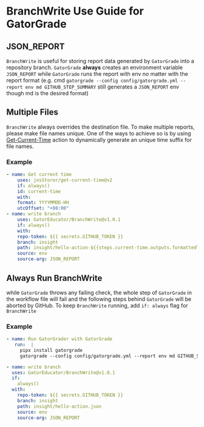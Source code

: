 # BranchWrite Use Guide for GatorGrade

## JSON_REPORT

`BranchWrite` is useful for storing report data generated by `GatorGrade` into a repository branch. `GatorGrade` **always** creates an environment variable `JSON_REPORT` while `GatorGrade` runs the report with env no matter with the report format (e.g. cmd `gatorgrade --config config/gatorgrade.yml --report env md GITHUB_STEP_SUMMARY` still generates a `JSON_REPORT` env though md is the desired format)

## Multiple Files

`BranchWrite` always overrides the destination file. To make multiple reports, please make file names unique. One of the ways to achieve so is by using [Get-Current-Time](https://github.com/marketplace/actions/get-current-time) action to dynamically generate an unique time suffix for file names.

### Example

```yaml
- name: Get current time
    uses: josStorer/get-current-time@v2
    if: always()
    id: current-time
    with:
    format: YYYYMMDD-HH
    utcOffset: "+08:00"
- name: write branch
    uses: GatorEducator/BranchWrite@v1.0.1
    if: always()
    with:
    repo-token: ${{ secrets.GITHUB_TOKEN }}
    branch: insight
    path: insight/hello-action-${{steps.current-time.outputs.formattedTime}}.json
    source: env
    source-arg: JSON_REPORT
```

## Always Run BranchWrite

while `GatorGrade` throws any failing check, the whole step of `GatorGrade` in the workflow file will fail and the following steps behind `GatorGrade` will be aborted by GitHub. To keep `BranchWrite` running, add `if: always` flag for `BranchWrite`

### Example

```yaml
- name: Run GatorGrader with GatorGrade
   run:  |
     pipx install gatorgrade
     gatorgrade --config config/gatorgrade.yml --report env md GITHUB_STEP_SUMMARY

- name: write branch
  uses: GatorEducator/BranchWrite@v1.0.1
  if:
    always()
  with:
    repo-token: ${{ secrets.GITHUB_TOKEN }}
    branch: insight
    path: insight/hello-action.json
    source: env
    source-arg: JSON_REPORT
```
